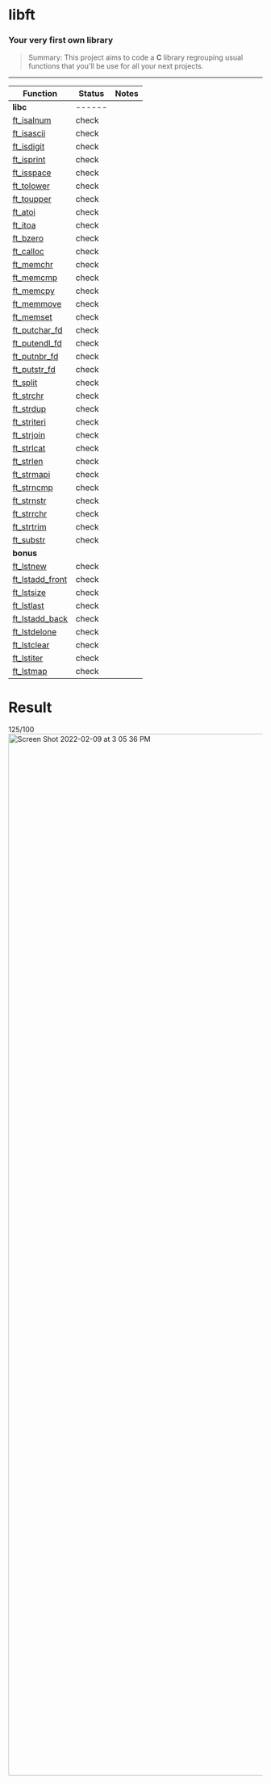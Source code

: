# libft

### Your very first own library

>Summary: This project aims to code a **C** library regrouping usual functions that you'll be use for all your next projects.

---

| Function      | Status    | Notes		|
|---------------|-----------|-----------|
| **libc**    | ------	|
| [ft_isalnum](https://github.com/TeriyakisaurusRex/42School/blob/master/libft/srcs/ft_isalnum.c)       | check     |
| [ft_isascii](https://github.com/TeriyakisaurusRex/42School/blob/master/libft/srcs/ft_isascii.c)       | check     |
| [ft_isdigit](https://github.com/TeriyakisaurusRex/42School/blob/master/libft/srcs/ft_isdigit.c)       | check     |
| [ft_isprint](https://github.com/TeriyakisaurusRex/42School/blob/master/libft/srcs/ft_isprint.c)       | check     |
| [ft_isspace](https://github.com/TeriyakisaurusRex/42School/blob/master/libft/srcs/ft_isspace.c)       | check     |
| [ft_tolower](https://github.com/TeriyakisaurusRex/42School/blob/master/libft/srcs/ft_tolower.c)       | check     |
| [ft_toupper](https://github.com/TeriyakisaurusRex/42School/blob/master/libft/srcs/ft_toupper.c)       | check     |
| [ft_atoi](https://github.com/TeriyakisaurusRex/42School/blob/master/libft/srcs/ft_atoi.c)             | check     | 
| [ft_itoa](https://github.com/TeriyakisaurusRex/42School/blob/master/libft/srcs/ft_itoa.c)             | check     | 
| [ft_bzero](https://github.com/TeriyakisaurusRex/42School/blob/master/libft/srcs/ft_bzero.c)           | check     |
| [ft_calloc](https://github.com/TeriyakisaurusRex/42School/blob/master/libft/srcs/ft_calloc.c)         | check     |
| [ft_memchr](https://github.com/TeriyakisaurusRex/42School/blob/master/libft/srcs/ft_memchr.c)         | check     |
| [ft_memcmp](https://github.com/TeriyakisaurusRex/42School/blob/master/libft/srcs/ft_memcmp.c)         | check     |
| [ft_memcpy](https://github.com/TeriyakisaurusRex/42School/blob/master/libft/srcs/ft_memcpy.c)         | check     |
| [ft_memmove](https://github.com/TeriyakisaurusRex/42School/blob/master/libft/srcs/ft_memmove.c)       | check     |
| [ft_memset](https://github.com/TeriyakisaurusRex/42School/blob/master/libft/srcs/ft_memset.c)         | check     |
| [ft_putchar_fd](https://github.com/TeriyakisaurusRex/42School/blob/master/libft/srcs/ft_putchar_fd.c) | check     |
| [ft_putendl_fd](https://github.com/TeriyakisaurusRex/42School/blob/master/libft/srcs/ft_putendl_fd.c) | check     |
| [ft_putnbr_fd](https://github.com/TeriyakisaurusRex/42School/blob/master/libft/srcs/ft_putnbr_fd.c)   | check     | 
| [ft_putstr_fd](https://github.com/TeriyakisaurusRex/42School/blob/master/libft/srcs/ft_putstr_fd.c)   | check     |
| [ft_split](https://github.com/TeriyakisaurusRex/42School/blob/master/libft/srcs/ft_split.c)           | check     | 
| [ft_strchr](https://github.com/TeriyakisaurusRex/42School/blob/master/libft/srcs/ft_strchr.c)         | check     | 
| [ft_strdup](https://github.com/TeriyakisaurusRex/42School/blob/master/libft/srcs/ft_strdup.c)         | check     |
| [ft_striteri](https://github.com/TeriyakisaurusRex/42School/blob/master/libft/srcs/ft_striteri.c)     | check     | 
| [ft_strjoin](https://github.com/TeriyakisaurusRex/42School/blob/master/libft/srcs/ft_strjoin.c)       | check     |
| [ft_strlcat](https://github.com/TeriyakisaurusRex/42School/blob/master/libft/srcs/ft_strlcat.c)       | check     |
| [ft_strlen](https://github.com/TeriyakisaurusRex/42School/blob/master/libft/srcs/ft_strlen.c)         | check     |
| [ft_strmapi](https://github.com/TeriyakisaurusRex/42School/blob/master/libft/srcs/ft_strmapi.c)       | check     | 
| [ft_strncmp](https://github.com/TeriyakisaurusRex/42School/blob/master/libft/srcs/ft_strncmp.c)       | check     |
| [ft_strnstr](https://github.com/TeriyakisaurusRex/42School/blob/master/libft/srcs/ft_strnstr.c)       | check     | 
| [ft_strrchr](https://github.com/TeriyakisaurusRex/42School/blob/master/libft/srcs/ft_strrchr.c)       | check     |
| [ft_strtrim](https://github.com/TeriyakisaurusRex/42School/blob/master/libft/srcs/ft_strtrim.c)       | check     |
| [ft_substr](https://github.com/TeriyakisaurusRex/42School/blob/master/libft/srcs/ft_substr.c)         | check     | 
| **bonus**     |
| [ft_lstnew](https://github.com/TeriyakisaurusRex/42School/blob/master/libft/srcs/ft_lstnew.c)         | check     | 
| [ft_lstadd_front](https://github.com/TeriyakisaurusRex/42School/blob/master/libft/srcs/ft_lstadd_front.c)| check     | 
| [ft_lstsize](https://github.com/TeriyakisaurusRex/42School/blob/master/libft/srcs/ft_lstsize.c)         | check     | 
| [ft_lstlast](https://github.com/TeriyakisaurusRex/42School/blob/master/libft/srcs/ft_lstlast.c)         | check     | 
| [ft_lstadd_back](https://github.com/TeriyakisaurusRex/42School/blob/master/libft/srcs/ft_lstadd_back.c) | check     | 
| [ft_lstdelone](https://github.com/TeriyakisaurusRex/42School/blob/master/libft/srcs/ft_lstdelone.c)     | check     | 
| [ft_lstclear](https://github.com/TeriyakisaurusRex/42School/blob/master/libft/srcs/ft_lstclear.c)       | check     | 
| [ft_lstiter](https://github.com/TeriyakisaurusRex/42School/blob/master/libft/srcs/ft_lstiter.c)         | check     | 
| [ft_lstmap](https://github.com/TeriyakisaurusRex/42School/blob/master/libft/srcs/ft_lstmap.c)           | check     | 



# Result
125/100<img width="2065" alt="Screen Shot 2022-02-09 at 3 05 36 PM" src="https://user-images.githubusercontent.com/94874173/153122815-d47173ae-1a94-4335-a3bb-537402ad6db7.png">




